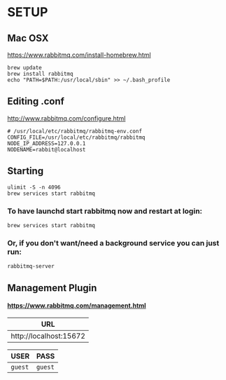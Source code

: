 # SETUP

## Mac OSX

https://www.rabbitmq.com/install-homebrew.html
```
brew update
brew install rabbitmq
echo "PATH=$PATH:/usr/local/sbin" >> ~/.bash_profile
```


## Editing .conf

http://www.rabbitmq.com/configure.html
```
# /usr/local/etc/rabbitmq/rabbitmq-env.conf
CONFIG_FILE=/usr/local/etc/rabbitmq/rabbitmq
NODE_IP_ADDRESS=127.0.0.1
NODENAME=rabbit@localhost
```


## Starting

```
ulimit -S -n 4096
brew services start rabbitmq
```

### To have launchd start rabbitmq now and restart at login:
```
brew services start rabbitmq
```

### Or, if you don't want/need a background service you can just run:
```
rabbitmq-server
```


## Management Plugin

#### https://www.rabbitmq.com/management.html

| URL | 
| --- |
| http://localhost:15672 |

| USER | PASS |
| --- | --- |
| `guest` | `guest` |
